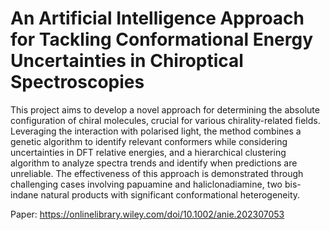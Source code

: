 # An Artificial Intelligence Approach for Tackling Conformational Energy Uncertainties in Chiroptical Spectroscopies

This project aims to develop a novel approach for determining the absolute configuration of chiral molecules, crucial for various chirality-related fields. Leveraging the interaction with polarised light, the method combines a genetic algorithm to identify relevant conformers while considering uncertainties in DFT relative energies, and a hierarchical clustering algorithm to analyze spectra trends and identify when predictions are unreliable. The effectiveness of this approach is demonstrated through challenging cases involving papuamine and haliclonadiamine, two bis-indane natural products with significant conformational heterogeneity.

Paper: https://onlinelibrary.wiley.com/doi/10.1002/anie.202307053
